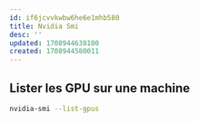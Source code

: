 ```yaml
---
id: if6jcvvkwbw6he6e1mhb580
title: Nvidia Smi
desc: ''
updated: 1708944638100
created: 1708944580011
---
```


## Lister les GPU sur une machine

```bash
nvidia-smi --list-gpus
```
